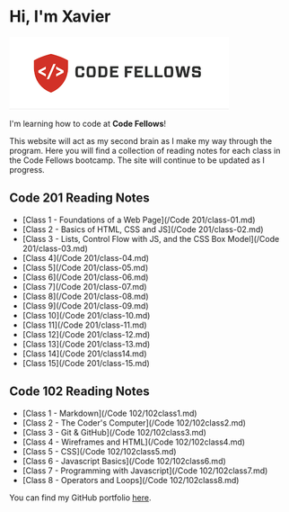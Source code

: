 # Hi, I'm Xavier

![Code Fellows](img/code%20fellows%20logo.png)

I'm learning how to code at **Code Fellows**!

This website will act as my second brain as I make my way through the program. Here you will find a collection of reading notes for each class in the Code Fellows bootcamp. The site will continue to be updated as I progress.

## Code 201 Reading Notes

- [Class 1 - Foundations of a Web Page](/Code 201/class-01.md)
- [Class 2 - Basics of HTML, CSS and JS](/Code 201/class-02.md)
- [Class 3 - Lists, Control Flow with JS, and the CSS Box Model](/Code 201/class-03.md)
- [Class 4](/Code 201/class-04.md)
- [Class 5](/Code 201/class-05.md)
- [Class 6](/Code 201/class-06.md)
- [Class 7](/Code 201/class-07.md)
- [Class 8](/Code 201/class-08.md)
- [Class 9](/Code 201/class-09.md)
- [Class 10](/Code 201/class-10.md)
- [Class 11](/Code 201/class-11.md)
- [Class 12](/Code 201/class-12.md)
- [Class 13](/Code 201/class-13.md)
- [Class 14](/Code 201/class14.md)
- [Class 15](/Code 201/class-15.md)

## Code 102 Reading Notes

- [Class 1 - Markdown](/Code 102/102class1.md)
- [Class 2 - The Coder's Computer](/Code 102/102class2.md)
- [Class 3 - Git & GitHub](/Code 102/102class3.md)
- [Class 4 - Wireframes and HTML](/Code 102/102class4.md)
- [Class 5 - CSS](/Code 102/102class5.md)
- [Class 6 - Javascript Basics](/Code 102/102class6.md)
- [Class 7 - Programming with Javascript](/Code 102/102class7.md)
- [Class 8 - Operators and Loops](/Code 102/102class8.md)

You can find my GitHub portfolio [here](https://github.com/xhillman).
